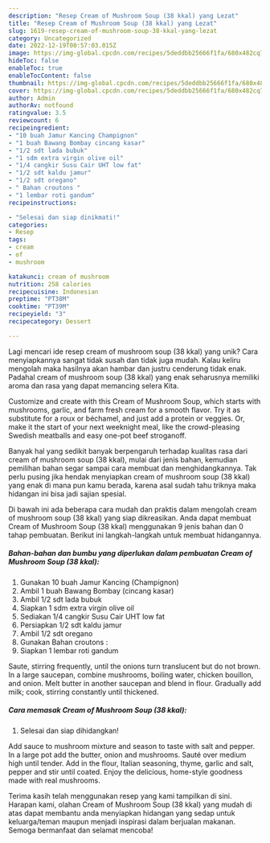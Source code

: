 ```yaml
---
description: "Resep Cream of Mushroom Soup (38 kkal) yang Lezat"
title: "Resep Cream of Mushroom Soup (38 kkal) yang Lezat"
slug: 1619-resep-cream-of-mushroom-soup-38-kkal-yang-lezat
category: Uncategorized
date: 2022-12-19T00:57:03.015Z
image: https://img-global.cpcdn.com/recipes/5deddbb25666f1fa/680x482cq70/cream-of-mushroom-soup-38-kkal-foto-resep-utama.jpg
hideToc: false
enableToc: true
enableTocContent: false
thumbnail: https://img-global.cpcdn.com/recipes/5deddbb25666f1fa/680x482cq70/cream-of-mushroom-soup-38-kkal-foto-resep-utama.jpg
cover: https://img-global.cpcdn.com/recipes/5deddbb25666f1fa/680x482cq70/cream-of-mushroom-soup-38-kkal-foto-resep-utama.jpg
author: Admin
authorAv: notfound
ratingvalue: 3.5
reviewcount: 6
recipeingredient:
- "10 buah Jamur Kancing Champignon"
- "1 buah Bawang Bombay cincang kasar"
- "1/2 sdt lada bubuk"
- "1 sdm extra virgin olive oil"
- "1/4 cangkir Susu Cair UHT low fat"
- "1/2 sdt kaldu jamur"
- "1/2 sdt oregano"
- " Bahan croutons "
- "1 lembar roti gandum"
recipeinstructions:

- "Selesai dan siap dinikmati!"
categories:
- Resep
tags:
- cream
- of
- mushroom

katakunci: cream of mushroom 
nutrition: 258 calories
recipecuisine: Indonesian
preptime: "PT38M"
cooktime: "PT39M"
recipeyield: "3"
recipecategory: Dessert

---
```





Lagi mencari ide resep cream of mushroom soup (38 kkal) yang unik? Cara menyiapkannya sangat tidak susah dan tidak juga mudah. Kalau keliru mengolah maka hasilnya akan hambar dan justru cenderung tidak enak. Padahal cream of mushroom soup (38 kkal) yang enak seharusnya memiliki aroma dan rasa yang dapat memancing selera Kita.





Customize and create with this Cream of Mushroom Soup, which starts with mushrooms, garlic, and farm fresh cream for a smooth flavor. Try it as substitute for a roux or béchamel, and just add a protein or veggies. Or, make it the start of your next weeknight meal, like the crowd-pleasing Swedish meatballs and easy one-pot beef stroganoff.

Banyak hal yang sedikit banyak berpengaruh terhadap kualitas rasa dari cream of mushroom soup (38 kkal), mulai dari jenis bahan, kemudian pemilihan bahan segar sampai cara membuat dan menghidangkannya. Tak perlu pusing jika hendak menyiapkan cream of mushroom soup (38 kkal) yang enak di mana pun kamu berada, karena asal sudah tahu triknya maka hidangan ini bisa jadi sajian spesial.






Di bawah ini ada beberapa cara mudah dan praktis dalam mengolah cream of mushroom soup (38 kkal) yang siap dikreasikan. Anda dapat membuat Cream of Mushroom Soup (38 kkal) menggunakan 9 jenis bahan dan 0 tahap pembuatan. Berikut ini langkah-langkah untuk membuat hidangannya.

<!--inarticleads1-->

##### Bahan-bahan dan bumbu yang diperlukan dalam pembuatan Cream of Mushroom Soup (38 kkal):

1. Gunakan 10 buah Jamur Kancing (Champignon)
1. Ambil 1 buah Bawang Bombay (cincang kasar)
1. Ambil 1/2 sdt lada bubuk
1. Siapkan 1 sdm extra virgin olive oil
1. Sediakan 1/4 cangkir Susu Cair UHT low fat
1. Persiapkan 1/2 sdt kaldu jamur
1. Ambil 1/2 sdt oregano
1. Gunakan  Bahan croutons :
1. Siapkan 1 lembar roti gandum


Saute, stirring frequently, until the onions turn translucent but do not brown. In a large saucepan, combine mushrooms, boiling water, chicken bouillon, and onion. Melt butter in another saucepan and blend in flour. Gradually add milk; cook, stirring constantly until thickened. 

<!--inarticleads2-->

##### Cara memasak Cream of Mushroom Soup (38 kkal):


1. Selesai dan siap dihidangkan!

Add sauce to mushroom mixture and season to taste with salt and pepper. In a large pot add the butter, onion and mushrooms. Sauté over medium high until tender. Add in the flour, Italian seasoning, thyme, garlic and salt, pepper and stir until coated. Enjoy the delicious, home-style goodness made with real mushrooms. 

Terima kasih telah menggunakan resep yang kami tampilkan di sini. Harapan kami, olahan Cream of Mushroom Soup (38 kkal) yang mudah di atas dapat membantu anda menyiapkan hidangan yang sedap untuk keluarga/teman maupun menjadi inspirasi dalam berjualan makanan. Semoga bermanfaat dan selamat mencoba!
